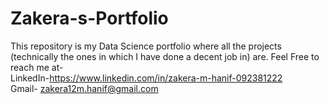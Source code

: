 # Zakera-s-Portfolio
This repository is my Data Science portfolio where all the projects (technically the ones in which I have done a decent job in) are. 
Feel Free to reach me at-<br>
LinkedIn-https://www.linkedin.com/in/zakera-m-hanif-092381222<br>
Gmail- zakera12m.hanif@gmail.com
